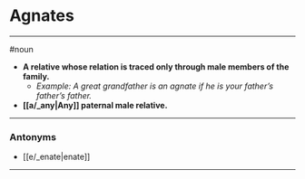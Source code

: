 # Agnates
---
#noun
- **A relative whose relation is traced only through male members of the family.**
	- _Example: A great grandfather is an agnate if he is your father’s father’s father._
- **[[a/_any|Any]] paternal male relative.**
---
### Antonyms
- [[e/_enate|enate]]
---
